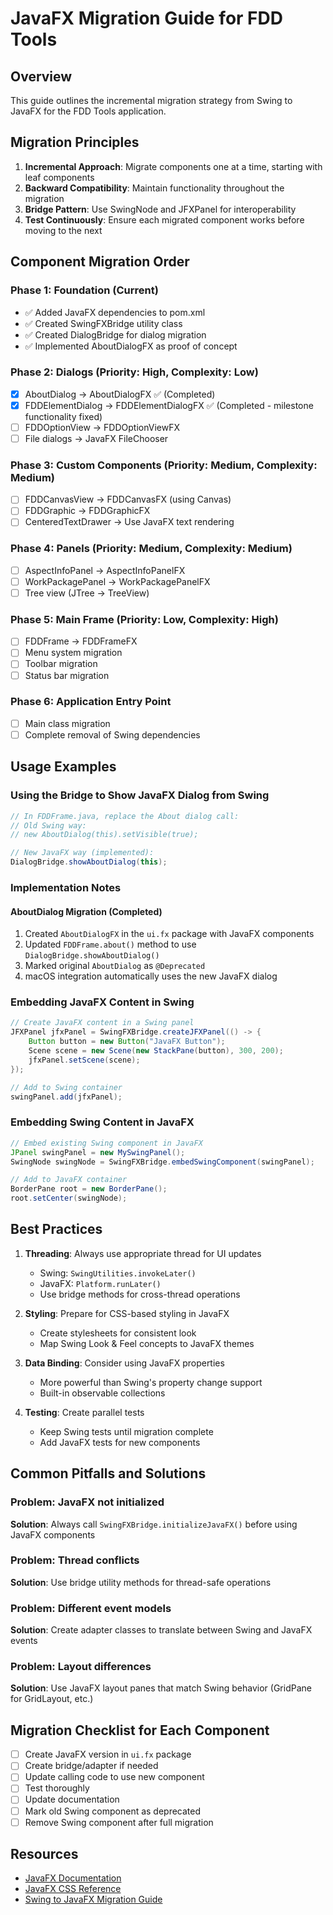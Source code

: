 # JavaFX Migration Guide for FDD Tools

## Overview

This guide outlines the incremental migration strategy from Swing to JavaFX for the FDD Tools application.

## Migration Principles

1. **Incremental Approach**: Migrate components one at a time, starting with leaf components
2. **Backward Compatibility**: Maintain functionality throughout the migration
3. **Bridge Pattern**: Use SwingNode and JFXPanel for interoperability
4. **Test Continuously**: Ensure each migrated component works before moving to the next

## Component Migration Order

### Phase 1: Foundation (Current)

- ✅ Added JavaFX dependencies to pom.xml
- ✅ Created SwingFXBridge utility class
- ✅ Created DialogBridge for dialog migration
- ✅ Implemented AboutDialogFX as proof of concept

### Phase 2: Dialogs (Priority: High, Complexity: Low)

- [x] AboutDialog → AboutDialogFX ✅ (Completed)
- [x] FDDElementDialog → FDDElementDialogFX ✅ (Completed - milestone functionality fixed)
- [ ] FDDOptionView → FDDOptionViewFX
- [ ] File dialogs → JavaFX FileChooser

### Phase 3: Custom Components (Priority: Medium, Complexity: Medium)

- [ ] FDDCanvasView → FDDCanvasFX (using Canvas)
- [ ] FDDGraphic → FDDGraphicFX
- [ ] CenteredTextDrawer → Use JavaFX text rendering

### Phase 4: Panels (Priority: Medium, Complexity: Medium)

- [ ] AspectInfoPanel → AspectInfoPanelFX
- [ ] WorkPackagePanel → WorkPackagePanelFX
- [ ] Tree view (JTree → TreeView)

### Phase 5: Main Frame (Priority: Low, Complexity: High)

- [ ] FDDFrame → FDDFrameFX
- [ ] Menu system migration
- [ ] Toolbar migration
- [ ] Status bar migration

### Phase 6: Application Entry Point

- [ ] Main class migration
- [ ] Complete removal of Swing dependencies

## Usage Examples

### Using the Bridge to Show JavaFX Dialog from Swing

```java
// In FDDFrame.java, replace the About dialog call:
// Old Swing way:
// new AboutDialog(this).setVisible(true);

// New JavaFX way (implemented):
DialogBridge.showAboutDialog(this);
```

### Implementation Notes

#### AboutDialog Migration (Completed)

1. Created `AboutDialogFX` in the `ui.fx` package with JavaFX components
2. Updated `FDDFrame.about()` method to use `DialogBridge.showAboutDialog()`
3. Marked original `AboutDialog` as `@Deprecated`
4. macOS integration automatically uses the new JavaFX dialog

### Embedding JavaFX Content in Swing

```java
// Create JavaFX content in a Swing panel
JFXPanel jfxPanel = SwingFXBridge.createJFXPanel(() -> {
    Button button = new Button("JavaFX Button");
    Scene scene = new Scene(new StackPane(button), 300, 200);
    jfxPanel.setScene(scene);
});

// Add to Swing container
swingPanel.add(jfxPanel);
```

### Embedding Swing Content in JavaFX

```java
// Embed existing Swing component in JavaFX
JPanel swingPanel = new MySwingPanel();
SwingNode swingNode = SwingFXBridge.embedSwingComponent(swingPanel);

// Add to JavaFX container
BorderPane root = new BorderPane();
root.setCenter(swingNode);
```

## Best Practices

1. **Threading**: Always use appropriate thread for UI updates
   - Swing: `SwingUtilities.invokeLater()`
   - JavaFX: `Platform.runLater()`
   - Use bridge methods for cross-thread operations

2. **Styling**: Prepare for CSS-based styling in JavaFX
   - Create stylesheets for consistent look
   - Map Swing Look & Feel concepts to JavaFX themes

3. **Data Binding**: Consider using JavaFX properties
   - More powerful than Swing's property change support
   - Built-in observable collections

4. **Testing**: Create parallel tests
   - Keep Swing tests until migration complete
   - Add JavaFX tests for new components

## Common Pitfalls and Solutions

### Problem: JavaFX not initialized

**Solution**: Always call `SwingFXBridge.initializeJavaFX()` before using JavaFX components

### Problem: Thread conflicts

**Solution**: Use bridge utility methods for thread-safe operations

### Problem: Different event models

**Solution**: Create adapter classes to translate between Swing and JavaFX events

### Problem: Layout differences

**Solution**: Use JavaFX layout panes that match Swing behavior (GridPane for GridLayout, etc.)

## Migration Checklist for Each Component

- [ ] Create JavaFX version in `ui.fx` package
- [ ] Create bridge/adapter if needed
- [ ] Update calling code to use new component
- [ ] Test thoroughly
- [ ] Update documentation
- [ ] Mark old Swing component as deprecated
- [ ] Remove Swing component after full migration

## Resources

- [JavaFX Documentation](https://openjfx.io/)
- [JavaFX CSS Reference](https://openjfx.io/javadoc/21/javafx.graphics/javafx/scene/doc-files/cssref.html)
- [Swing to JavaFX Migration Guide](https://docs.oracle.com/javafx/2/swing/swing-fx-interoperability.htm)
